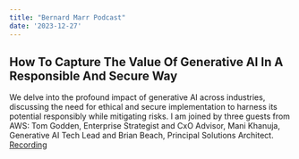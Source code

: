 ```yaml
---
title: "Bernard Marr Podcast"
date: '2023-12-27'
---
```


## How To Capture The Value Of Generative AI In A Responsible And Secure Way

We delve into the profound impact of generative AI across industries, discussing the need for ethical and secure implementation to harness its potential responsibly while mitigating risks. I am joined by three guests from AWS: Tom Godden, Enterprise Strategist and CxO Advisor, Mani Khanuja, Generative AI Tech Lead and Brian Beach, Principal Solutions Architect. [Recording](https://www.youtube.com/watch?v=oi-qP6v0bvE)